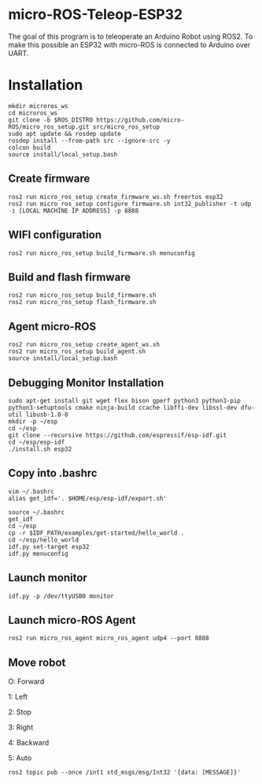 # micro-ROS-Teleop-ESP32
The goal of this program is to teleoperate an Arduino Robot using ROS2. To make this possible an ESP32 with micro-ROS is connected to Arduino over UART.

# Installation
```
mkdir microros_ws
cd microros_ws
git clone -b $ROS_DISTRO https://github.com/micro-ROS/micro_ros_setup.git src/micro_ros_setup
sudo apt update && rosdep update
rosdep install --from-path src --ignore-src -y
colcon build
source install/local_setup.bash
```

## Create firmware
```
ros2 run micro_ros_setup create_firmware_ws.sh freertos esp32
ros2 run micro_ros_setup configure_firmware.sh int32_publisher -t udp -i [LOCAL MACHINE IP ADDRESS] -p 8888
```

## WIFI configuration
```
ros2 run micro_ros_setup build_firmware.sh menuconfig
```

## Build and flash firmware
```
ros2 run micro_ros_setup build_firmware.sh
ros2 run micro_ros_setup flash_firmware.sh
```

## Agent micro-ROS
```
ros2 run micro_ros_setup create_agent_ws.sh
ros2 run micro_ros_setup build_agent.sh
source install/local_setup.bash
```

## Debugging Monitor Installation
```
sudo apt-get install git wget flex bison gperf python3 python3-pip python3-setuptools cmake ninja-build ccache libffi-dev libssl-dev dfu-util libusb-1.0-0
mkdir -p ~/esp
cd ~/esp
git clone --recursive https://github.com/espressif/esp-idf.git
cd ~/esp/esp-idf
./install.sh esp32
```

## Copy into .bashrc
```
vim ~/.bashrc
alias get_idf='. $HOME/esp/esp-idf/export.sh'
```

```
source ~/.bashrc
get_idf
cd ~/esp
cp -r $IDF_PATH/examples/get-started/hello_world .
cd ~/esp/hello_world
idf.py set-target esp32
idf.py menuconfig
```

## Launch monitor
```
idf.py -p /dev/ttyUSB0 monitor
```

## Launch micro-ROS Agent
```
ros2 run micro_ros_agent micro_ros_agent udp4 --port 8888
```

## Move robot
O: Forward

1: Left

2: Stop

3: Right

4: Backward

5: Auto

```
ros2 topic pub --once /int1 std_msgs/msg/Int32 '{data: [MESSAGE]}' 
```
